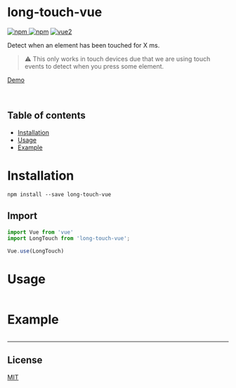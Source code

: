 # long-touch-vue

[![npm](https://img.shields.io/npm/v/long-touch-vue.svg) ![npm](https://img.shields.io/npm/dm/long-touch-vue.svg)](https://www.npmjs.com/package/long-touch-vue)
[![vue2](https://img.shields.io/badge/vue-2.x-brightgreen.svg)](https://vuejs.org/)

Detect when an element has been touched for X ms.

> ⚠ This only works in touch devices due that we are using touch events to detect when you press some element.

[Demo]()


<br>

## Table of contents

- [Installation](#installation)
- [Usage](#usage)
- [Example](#example)

# Installation

```
npm install --save long-touch-vue
```

## Import

```javascript
import Vue from 'vue'
import LongTouch from 'long-touch-vue';

Vue.use(LongTouch)
```

# Usage

```html

```


# Example

```html

```

---

## License

[MIT](http://opensource.org/licenses/MIT)
